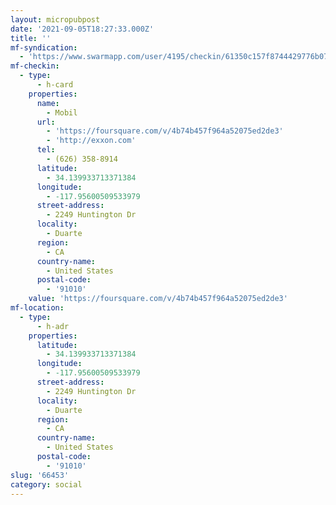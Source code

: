 ```yaml
---
layout: micropubpost
date: '2021-09-05T18:27:33.000Z'
title: ''
mf-syndication:
  - 'https://www.swarmapp.com/user/4195/checkin/61350c157f8744429776b076'
mf-checkin:
  - type:
      - h-card
    properties:
      name:
        - Mobil
      url:
        - 'https://foursquare.com/v/4b74b457f964a52075ed2de3'
        - 'http://exxon.com'
      tel:
        - (626) 358-8914
      latitude:
        - 34.139933713371384
      longitude:
        - -117.95600509533979
      street-address:
        - 2249 Huntington Dr
      locality:
        - Duarte
      region:
        - CA
      country-name:
        - United States
      postal-code:
        - '91010'
    value: 'https://foursquare.com/v/4b74b457f964a52075ed2de3'
mf-location:
  - type:
      - h-adr
    properties:
      latitude:
        - 34.139933713371384
      longitude:
        - -117.95600509533979
      street-address:
        - 2249 Huntington Dr
      locality:
        - Duarte
      region:
        - CA
      country-name:
        - United States
      postal-code:
        - '91010'
slug: '66453'
category: social
---
```

